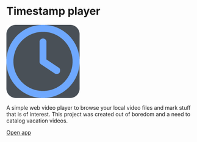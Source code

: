 # Timestamp player

![](https://raw.githubusercontent.com/Johdyr/timestamp-player-app/master/logo192.png)

A simple web video player to browse your local video files and mark stuff that is of interest.
This project was created out of boredom and a need to catalog vacation videos.

[Open app](https://johdyr.github.io/timestamp-player-app/)
